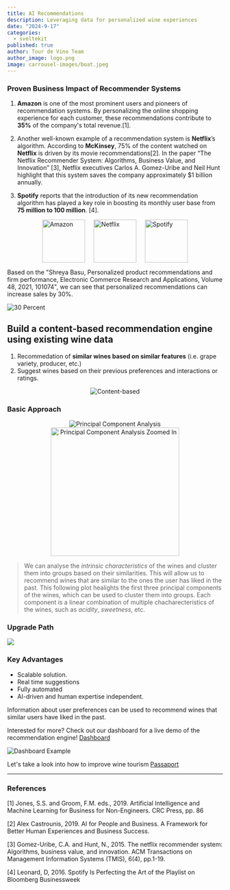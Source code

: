 ```yaml
---
title: AI Recommendations
description: Leveraging data for personalized wine experiences
date: "2024-9-17"
categories:
  - sveltekit
published: true
author: Tour de Vino Team
author_image: logo.png
image: carrousel-images/boat.jpeg
---
```




### Proven Business Impact of Recommender Systems
1. **Amazon** is one of the most prominent users and pioneers of recommendation systems. By personalizing the online shopping experience for each customer, these recommendations contribute to **35%** of the company's total revenue.[1].

2. Another well-known example of a recommendation system is **Netflix**’s algorithm. According to **McKinsey**, 75% of the content watched on **Netflix** is driven by its movie recommendations[2]. In the paper “The Netflix Recommender System: Algorithms, Business Value, and Innovation” [3], Netflix executives Carlos A. Gomez-Uribe and Neil Hunt highlight that this system saves the company approximately $1 billion annually. 

3. **Spotify** reports that the introduction of its new recommendation algorithm has played a key role in boosting its monthly user base from **75 million to 100 million**. [4]. 




<div style="display: flex; justify-content: center; align-items: center;">
  <img src="amazon.png" alt="Amazon" style="margin: 0 10px; width: 100px; border-radius: 0; object-fit: contain;" />
  <img src="netflix.png" alt="Netflix" style="margin: 0 10px; width: 100px;" />
  <img src="spotify.png" alt="Spotify" style="margin: 0 10px; width: 100px;" />
</div>

Based on the "Shreya Basu, Personalized product recommendations and firm performance, Electronic Commerce Research and Applications, Volume 48, 2021, 101074", we can see that personalized recommendations can increase sales by 30%.

![30 Percent](30percent.svg)

## Build a content-based recommendation engine using existing wine data

1. Recommedation of **similar wines based on similar features** (i.e. grape variety, producer, etc.)
2. Suggest wines based on their previous preferences and interactions or ratings.

<div style="text-align: center;">
  <img src="basic-recommend.png" alt="Content-based" />
</div>

### Basic Approach

<div style="text-align: center;">
  <img src="PCA.png" alt="Principal Component Analysis" />
  <img src="pca_zoom.png" alt="Principal Component Analysis Zoomed In" width="300"/>
</div>

> We can analyse the _intrinsic characteristics_ of the wines and cluster them into groups based on their similarities. This will allow us to recommend wines that are similar to the ones the user has liked in the past. This following plot healights the first three principal components of the wines, which can be used to cluster them into groups.
> Each component is a linear combination of multiple chacharecteristics of the wines, such as _acidity_, _sweetness_, etc.

### Upgrade Path


![](upgrade-path.png)

<!-- Transitioning to **collaborative filtering** as the data grows and matures will enable more personalized and accurate recomendations.

- Customer Feedback Data Collection Pipelines:
1. **Explicit Feedback**: Gather direct customer inputs through ratings, reviews, and comments. Implement post-purchase surveys or incentivized feedback systems that encourage user participation without being overly intrusive.
2. **Implicit Feedback**: Implement passive data collection through non-intrusive methods such as tracking user interactions with product pages, time spent per page, browsing behavior, cart additions, and purchase frequency.-->

### Key Advantages 
- Scalable solution.
- Real time suggestions
- Fully automated
- AI-driven and human expertise independent.

Information about user preferences can be used to recommend wines that similar users have liked in the past.

Interested for more? Check out our dashboard for a live demo of the recommendation engine!
[Dashboard](https://huggingface.co/spaces/TourdeVino/showcase)


![Dashboard Example](dashboard_example.png)


Let's take a look into how to improve wine tourism [Passaport](/passaport-post)

<!-- 
This leads to:

# Immediate Engagement & Personalization

- Personalized Experience: Even without user data, the content-based recommendation engine provides relevant, personalized suggestions based on wine characteristics. This enhances customer experience immediately.

  - Metric: CTR for recommended wines, engagement on the platform.

# Revenue Growth Potential

# Increasing Conversion Rates

- Increased Sales: With more personalized suggestions, the system improves conversion rates and average order value as users are more likely to discover wines they love or add more bottles to their cart.

  - Metric: Purchase conversion rate, AOV.

# Scalability

# Customer Retention

Long-Term Value:

- Customer Retention and Loyalty: Over time, as more user data is collected, the system will drive repeat purchases by providing even more personalized suggestions. This fosters customer loyalty and increases the lifetime value of each customer.

  - Metric: Repeat purchase rate, user lifetime value (LTV).
-->
--- 


### References
[1] Jones, S.S. and Groom, F.M. eds., 2019. Artificial Intelligence and Machine Learning for Business for Non-Engineers. CRC Press, pp. 86

[2] Alex Castrounis, 2019. AI for People and Business. A Framework for Better Human Experiences and Business Success.

[3] Gomez-Uribe, C.A. and Hunt, N., 2015. The netflix recommender system: Algorithms, business value, and innovation. ACM Transactions on Management Information Systems (TMIS), 6(4), pp.1-19.

[4] Leonard, D, 2016. Spotify Is Perfecting the Art of the Playlist on Bloomberg Businessweek
